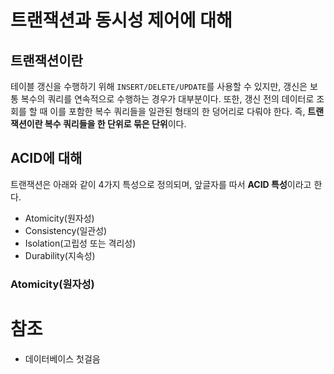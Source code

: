 # 트랜잭션과 동시성 제어에 대해

## 트랜잭션이란

테이블 갱신을 수행하기 위해 `INSERT/DELETE/UPDATE`를 사용할 수 있지만, 갱신은 보통 복수의 쿼리를 연속적으로 수행하는 경우가 대부분이다. 
또한, 갱신 전의 데이터로 조회를 할 때 이를 포함한 복수 쿼리들을 일관된 형태의 한 덩어리로 다뤄야 한다. 
즉, **트랜잭션이란 복수 쿼리들을 한 단위로 묶은 단위**이다.      

## ACID에 대해 
트랜잭션은 아래와 같이 4가지 특성으로 정의되며, 앞글자를 따서 **ACID 특성**이라고 한다.

- Atomicity(원자성)
- Consistency(일관성)
- Isolation(고립성 또는 격리성)
- Durability(지속성)

### Atomicity(원자성)



# 참조
- 데이터베이스 첫걸음